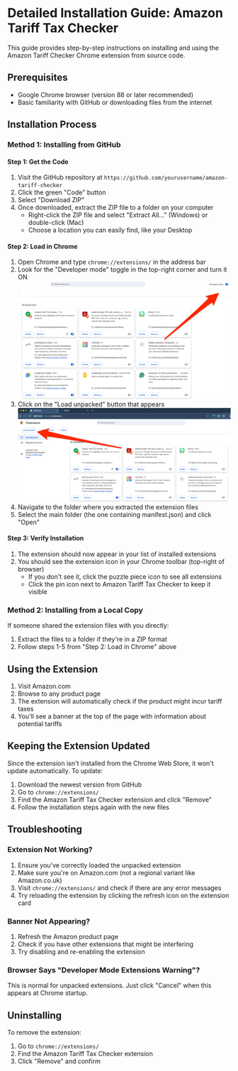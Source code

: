 # Detailed Installation Guide: Amazon Tariff Tax Checker

This guide provides step-by-step instructions on installing and using the Amazon Tariff Checker Chrome extension from source code.

## Prerequisites

- Google Chrome browser (version 88 or later recommended)
- Basic familiarity with GitHub or downloading files from the internet

## Installation Process

### Method 1: Installing from GitHub

#### Step 1: Get the Code
1. Visit the GitHub repository at `https://github.com/yourusername/amazon-tariff-checker`
2. Click the green "Code" button
3. Select "Download ZIP"
4. Once downloaded, extract the ZIP file to a folder on your computer
   - Right-click the ZIP file and select "Extract All..." (Windows) or double-click (Mac)
   - Choose a location you can easily find, like your Desktop

#### Step 2: Load in Chrome
1. Open Chrome and type `chrome://extensions/` in the address bar
2. Look for the "Developer mode" toggle in the top-right corner and turn it ON
   ![Developer Mode Toggle](./images/developer-mode.png)
3. Click on the "Load unpacked" button that appears
   ![Load Unpacked Button](./images/load-unpacked.png)
4. Navigate to the folder where you extracted the extension files
5. Select the main folder (the one containing manifest.json) and click "Open"

#### Step 3: Verify Installation
1. The extension should now appear in your list of installed extensions
2. You should see the extension icon in your Chrome toolbar (top-right of browser)
   - If you don't see it, click the puzzle piece icon to see all extensions
   - Click the pin icon next to Amazon Tariff Tax Checker to keep it visible

### Method 2: Installing from a Local Copy

If someone shared the extension files with you directly:

1. Extract the files to a folder if they're in a ZIP format
2. Follow steps 1-5 from "Step 2: Load in Chrome" above

## Using the Extension

1. Visit Amazon.com
2. Browse to any product page
3. The extension will automatically check if the product might incur tariff taxes
4. You'll see a banner at the top of the page with information about potential tariffs

## Keeping the Extension Updated

Since the extension isn't installed from the Chrome Web Store, it won't update automatically. To update:

1. Download the newest version from GitHub
2. Go to `chrome://extensions/`
3. Find the Amazon Tariff Tax Checker extension and click "Remove"
4. Follow the installation steps again with the new files

## Troubleshooting

### Extension Not Working?
1. Ensure you've correctly loaded the unpacked extension
2. Make sure you're on Amazon.com (not a regional variant like Amazon.co.uk)
3. Visit `chrome://extensions/` and check if there are any error messages
4. Try reloading the extension by clicking the refresh icon on the extension card

### Banner Not Appearing?
1. Refresh the Amazon product page
2. Check if you have other extensions that might be interfering
3. Try disabling and re-enabling the extension

### Browser Says "Developer Mode Extensions Warning"?
This is normal for unpacked extensions. Just click "Cancel" when this appears at Chrome startup.

## Uninstalling

To remove the extension:
1. Go to `chrome://extensions/`
2. Find the Amazon Tariff Tax Checker extension
3. Click "Remove" and confirm
